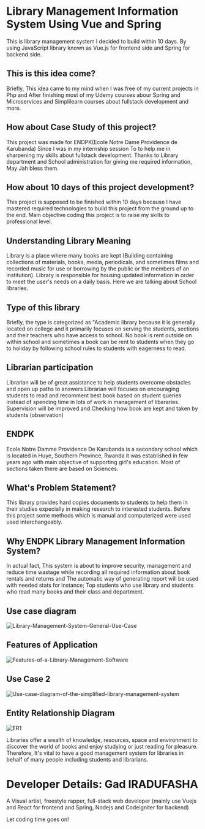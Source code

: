 # Library Management Information System Using Vue and Spring
This is library management system I decided to build within 10 days.
By using JavaScript library known as Vue.js for frontend side and Spring for backend side.

## This is this idea come?
Briefly, This idea came to my mind when I was free of my current projects in Php and 
After finishing most of my Udemy courses abour Spring and Microservices and Simplilearn courses about 
fullstack development and more.

## How about Case Study of this project?
This project was made for ENDPK(Ecole Notre Dame Providence de Karubanda) Since I was in my internship session
To to help me in sharpening my skills about fullstack development. Thanks to Library department and School 
administration for giving me required information, May Jah bless them.

## How about 10 days of this project development?
This project is supposed to be finished within 10 days because I have mastered required technologies to build this 
project from the ground up to the end. Main objective coding this project is to raise my skills to professional level.

## Understanding Library Meaning
Library is a place where many books are kept (Building containing collections of materials, books, media, periodicals, and sometimes films 
and recorded music for use or borrowing by the public or the members of an institution). Library is responsible for housing updated information
in order to meet the user's needs on a daily basis. Here we are talking about School libraries.

## Type of this library
Briefly, the type is categorized as "Academic library because it is generally located on college and it primarily focuses on serving the students, 
sections and their teachers who have access to school. No book is rent outside on within school and sometimes a book can be rent to students when 
they go to holiday by following school rules to students with eagerness to read.

## Librarian participation
Librarian will be of great assistance to help students overcome obstacles and open up paths to answers
Librarian will focuses on encouraging students to read and recomment best book based on student queries instead of spending time in lots of work in 
management of libararies. Supervision will be improved and Checking how book are kept and taken by students (observation)

## ENDPK
Ecole Notre Damme Providence De Karubanda is a secondary school which is located in Huye, Southern Province, Rwanda 
it was established in few years ago with main objective of supporting girl's education. Most of sections taken there are based on Sciences.

## What's Problem Statement?
This library provides hard copies documents to students to help them in their studies expecially in making research to interested students.
Before this project some methods which is manual and computerized were used used interchangeably.

## Why ENDPK Library Management Information System?
In actual fact, This system is about to improve security, management and reduce time wastage while recording all required information about 
book rentals and returns and The automatic way of generating report will be used with needed stats for instance; Top students who use library
and students who read many books and their class and department.

## Use case diagram
![Library-Management-System-General-Use-Case](https://user-images.githubusercontent.com/50759844/168143812-c6c1ed52-762f-4b8b-ba1a-6343f683436a.png)

## Features of Application
![Features-of-a-Library-Management-Software](https://user-images.githubusercontent.com/50759844/168143969-5d834009-abca-465b-a2ae-d9e74b0b1ca5.png)

## Use Case 2
![Use-case-diagram-of-the-simplified-library-management-system](https://user-images.githubusercontent.com/50759844/168393741-1749fac4-984d-4f90-9db4-1713fe6a3bd7.png)

## Entity Relationship Diagram
![ER1](https://user-images.githubusercontent.com/50759844/168393817-b9ab6bbc-92f0-4762-9e4f-aa27b8f926a6.png)

Libraries offer a wealth of knowledge, resources, space and environment to discover the world of books and enjoy studying or just reading for
pleasure. Therefore, It's vital to have a good management system for libraries in behalf of many people including students and librarians.

# Developer Details: Gad IRADUFASHA
A Visual artist, freestyle rapper, full-stack web developer 
(mainly use Vuejs and React for frontend and Spring, Nodejs and Codeigniter for backend)

Let coding time goes on!
